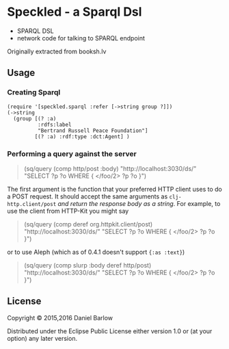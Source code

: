 # Speckled - a Sparql Dsl

* SPARQL DSL
* network code for talking to SPARQL endpoint

Originally extracted from booksh.lv

## Usage

### Creating Sparql 

    (require '[speckled.sparql :refer [->string group ?]])
    (->string
      (group [(? :a)
              :rdfs:label
              "Bertrand Russell Peace Foundation"]
             [(? :a) :rdf:type :dct:Agent] )
 

### Performing a query against the server

> (sq/query (comp http/post :body) "http://localhost:3030/ds/"
            "SELECT  ?p ?o WHERE { </foo/2> ?p ?o }")

The first argument is the function that your preferred HTTP client
uses to do a POST request.  It should accept the same arguments as
`clj-http.client/post` _and return the response body as a string_.  For
example, to use the client from HTTP-Kit you might say

> (sq/query (comp deref org.httpkit.client/post)
            "http://localhost:3030/ds/"
            "SELECT  ?p ?o WHERE { </foo/2> ?p ?o }")

or to use Aleph (which as of 0.4.1 doesn't support `{:as :text}`)

> (sq/query (comp slurp :body deref http/post)
            "http://localhost:3030/ds/"
            "SELECT  ?p ?o WHERE { </foo/2> ?p ?o }")




## License

Copyright © 2015,2016 Daniel Barlow

Distributed under the Eclipse Public License either version 1.0 or (at
your option) any later version.
